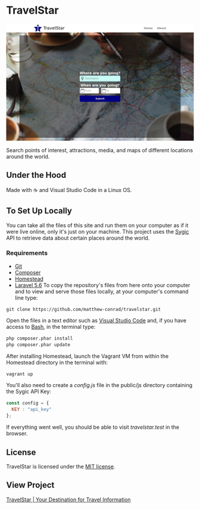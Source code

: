 # TravelStar
![screenshot](public/img/screenshot.jpg)

Search points of interest, attractions, media, and maps of different locations around the world.
## Under the Hood
Made with :coffee: and Visual Studio Code in a Linux OS.
## To Set Up Locally
You can take all the files of this site and run them on your computer as if it were live online, only it's just on your machine. This project uses the [Sygic](https://travel.sygic.com/en/b2b) API to retrieve data about certain places around the world.
### Requirements
* [Git](http://git-scm.com/)
* [Composer](https://getcomposer.org/)
* [Homestead](https://laravel.com/docs/5.6/homestead)
* [Laravel 5.6](https://laravel.com/)
To copy the repository's files from here onto your computer and to view and serve those files locally, at your computer's command line type:
```
git clone https://github.com/matthew-conrad/travelstar.git
```
Open the files in a text editor such as [Visual Studio Code](https://code.visualstudio.com/) and, if you have access to [Bash](https://en.wikipedia.org/wiki/Bash_(Unix_shell)), in the terminal type:
```bash
php composer.phar install
php composer.phar update
```
After installing Homestead, launch the Vagrant VM from within the Homestead directory in the terminal with:
```bash
vagrant up
```
You'll also need to create a *config.js* file in the public/js directory containing the Sygic API Key:
```javascript
const config = {
  KEY : "api_key"
};
```
If everything went well, you should be able to visit *travelstar.test* in the browser.
## License
TravelStar is licensed under the [MIT license](https://github.com/matthew-conrad/travelstar/blob/master/LICENSE).
## View Project
[TravelStar | Your Destination for Travel Information](https://travelstar.herokuapp.com)